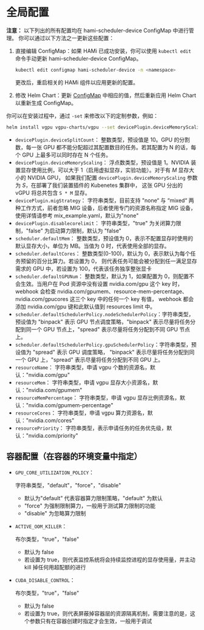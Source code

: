 # 全局配置

**注意：**
以下列出的所有配置均在 hami-scheduler-device ConfigMap 中进行管理。
你可以通过以下方法之一更新这些配置：

1. 直接编辑 ConfigMap：如果 HAMi 已成功安装，你可以使用 `kubectl edit` 命令手动更新 hami-scheduler-device ConfigMap。

   ```bash
   kubectl edit configmap hami-scheduler-device -n <namespace>
   ```

   更改后，重启相关的 HAMi 组件以应用更新的配置。

2. 修改 Helm Chart：更新 [ConfigMap](../charts/hami/templates/scheduler/device-configmap.yaml)
   中相应的值，然后重新应用 Helm Chart 以重新生成 ConfigMap。

你可以在安装过程中，通过 `-set` 来修改以下的定制参数，例如：

```bash
helm install vgpu vgpu-charts/vgpu --set devicePlugin.deviceMemoryScaling=5 ...
```

- `devicePlugin.deviceSplitCount`：
  整数类型，预设值是 10。GPU 的分割数，每一张 GPU 都不能分配超过其配置数目的任务。若其配置为 N 的话，每个 GPU 上最多可以同时存在 N 个任务。
- `devicePlugin.deviceMemoryScaling`：
  浮点数类型，预设值是 1。NVIDIA 装置显存使用比例，可以大于 1（启用虚拟显存，实验功能）。对于有 *M* 显存大小的 NVIDIA GPU，
  如果我们配置 `devicePlugin.deviceMemoryScaling` 参数为 *S*，在部署了我们装置插件的 Kubenetes 集群中，
  这张 GPU 分出的 vGPU 将总共包含 `S * M` 显存。
- `devicePlugin.migStrategy`：
  字符串类型，目前支持 "none“ 与 “mixed“ 两种工作方式，前者忽略 MIG 设备，后者使用专门的资源名称指定 MIG 设备，
  使用详情请参考 mix_example.yaml，默认为"none"
- `devicePlugin.disablecorelimit`：
  字符串类型，"true" 为关闭算力限制，"false" 为启动算力限制，默认为 "false"
- `scheduler.defaultMem`：
  整数类型，预设值为 0，表示不配置显存时使用的默认显存大小，单位为 MB。当值为 0 时，代表使用全部的显存。
- `scheduler.defaultCores`：
  整数类型(0-100)，默认为 0，表示默认为每个任务预留的百分比算力。若设置为 0，
  则代表任务可能会被分配到任一满足显存需求的 GPU 中，若设置为 100，代表该任务独享整张显卡
- `scheduler.defaultGPUNum`：
  整数类型，默认为 1，如果配置为 0，则配置不会生效。当用户在 Pod 资源中没有设置 nvidia.com/gpu 这个 key 时，
  webhook 会检查 nvidia.com/gpumem、resource-mem-percentage、nvidia.com/gpucores 这三个 key 中的任何一个 key 有值，
  webhook 都会添加 nvidia.com/gpu 键和此默认值到 resources limit 中。
- `scheduler.defaultSchedulerPolicy.nodeSchedulerPolicy`：字符串类型，预设值为 "binpack"
  表示 GPU 节点调度策略，"binpack" 表示尽量将任务分配到同一个 GPU 节点上，"spread" 表示尽量将任务分配到不同 GPU 节点上。
- `scheduler.defaultSchedulerPolicy.gpuSchedulerPolicy`：字符串类型，预设值为 "spread" 表示 GPU 调度策略，
  "binpack" 表示尽量将任务分配到同一个 GPU 上，"spread" 表示尽量将任务分配到不同 GPU 上。
- `resourceName`：
  字符串类型，申请 vgpu 个数的资源名，默认："nvidia.com/gpu"
- `resourceMem`：
  字符串类型，申请 vgpu 显存大小资源名，默认："nvidia.com/gpumem"
- `resourceMemPercentage`：
  字符串类型，申请 vgpu 显存比例资源名，默认："nvidia.com/gpumem-percentage"
- `resourceCores`：
  字符串类型，申请 vgpu 算力资源名，默认："nvidia.com/cores"
- `resourcePriority`：
  字符串类型，表示申请任务的任务优先级，默认："nvidia.com/priority"

## 容器配置（在容器的环境变量中指定）

- `GPU_CORE_UTILIZATION_POLICY`：

  字符串类型，"default"，"force"，"disable"

  - 默认为"default" 代表容器算力限制策略，"default" 为默认
  - "force" 为强制限制算力，一般用于测试算力限制的功能
  - "disable" 为忽略算力限制

- `ACTIVE_OOM_KILLER`：

  布尔类型，"true"，"false"

  - 默认为 false
  - 若设置为 true，则代表监控系统将会持续监控进程的显存使用量，并主动 kill 掉任何用超配额的进行

- `CUDA_DISABLE_CONTROL`：

  布尔类型，"true"，"false"

  - 默认为 false
  - 若设置为 true，则代表屏蔽掉容器层的资源隔离机制，需要注意的是，这个参数只有在容器创建时指定才会生效，一般用于调试
